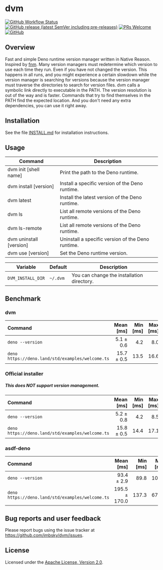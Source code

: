 # dvm

[![GitHub Workflow Status](https://img.shields.io/github/workflow/status/imbsky/dvm/Main%20workflow?style=flat-square)](https://github.com/imbsky/dvm/actions)
[![GitHub release (latest SemVer including pre-releases)](https://img.shields.io/github/v/release/imbsky/dvm?include_prereleases&style=flat-square)](https://github.com/imbsky/dvm/releases)
[![PRs Welcome](https://img.shields.io/badge/PRs-welcome-brightgreen.svg?style=flat-square)](http://makeapullrequest.com)
[![GitHub](https://img.shields.io/github/license/imbsky/dvm?color=brightgreen&style=flat-square)](https://github.com/imbsky/dvm/blob/master/LICENSE)

## Overview

Fast and simple Deno runtime version manager written in Native Reason. Inspired
by [fnm](https://github.com/Schniz/fnm). Many version managers must redetermine
which version to use each time they run. Even if you have not changed the
version. This happens in all runs, and you might experience a certain slowdown
while the version manager is searching for versions because the version manager
must traverse the directories to search for version files. dvm calls a symbolic
link directly to executable in the PATH. The version resolution is out of the
way and is faster. Commands that try to find themselves in the PATH find the
expected location. And you don't need any extra dependencies, you can use it
right away.

## Installation

See the file [INSTALL.md](INSTALL.md) for installation instructions.

## Usage

| Command                 | Description                                       |
| ----------------------- | ------------------------------------------------- |
| dvm init [shell name]   | Print the path to the Deno runtime.               |
| dvm install [version]   | Install a specific version of the Deno runtime.   |
| dvm latest              | Install the latest version of the Deno runtime.   |
| dvm ls                  | List all remote versions of the Deno runtime.     |
| dvm ls-remote           | List all remote versions of the Deno runtime.     |
| dvm uninstall [version] | Uninstall a specific version of the Deno runtime. |
| dvm use [version]       | Set the Deno runtime version.                     |

| Variable          | Default  | Description                                |
| ----------------- | -------- | ------------------------------------------ |
| `DVM_INSTALL_DIR` | `~/.dvm` | You can change the installation directory. |

## Benchmark

### dvm

| Command                                          |  Mean [ms] | Min [ms] | Max [ms] | Relative |
| :----------------------------------------------- | ---------: | -------: | -------: | -------: |
| `deno --version`                                 |  5.1 ± 0.6 |      4.2 |      8.0 |     1.00 |
| `deno https://deno.land/std/examples/welcome.ts` | 15.7 ± 0.5 |     13.5 |     16.6 |     1.00 |

### Official installer

##### **This does NOT support version management.**

| Command                                          |  Mean [ms] | Min [ms] | Max [ms] | Relative |
| :----------------------------------------------- | ---------: | -------: | -------: | -------: |
| `deno --version`                                 |  5.2 ± 0.8 |      4.2 |      8.5 |     1.00 |
| `deno https://deno.land/std/examples/welcome.ts` | 15.8 ± 0.5 |     14.4 |     17.1 |     1.00 |

### asdf-deno

| Command                                          |     Mean [ms] | Min [ms] | Max [ms] | Relative |
| :----------------------------------------------- | ------------: | -------: | -------: | -------: |
| `deno --version`                                 |    93.4 ± 2.9 |     89.8 |    105.7 |     1.00 |
| `deno https://deno.land/std/examples/welcome.ts` | 195.5 ± 170.0 |    137.3 |    679.1 |     1.00 |

## Bug reports and user feedback

Please report bugs using the issue tracker at
<https://github.com/imbsky/dvm/issues>.

## License

Licensed under the
[Apache License, Version 2.0](https://www.apache.org/licenses/LICENSE-2.0).
